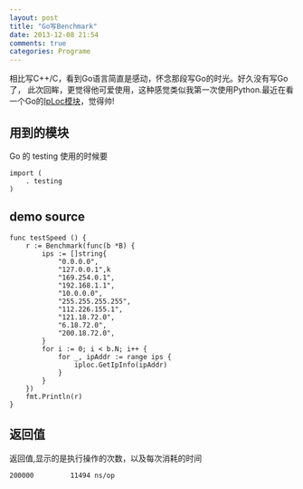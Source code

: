 ```yaml
---
layout: post
title: "Go写Benchmark"
date: 2013-12-08 21:54
comments: true
categories: Programe 
---
```


相比写C++/C，看到Go语言简直是感动，怀念那段写Go的时光。好久没有写Go了， 此次回眸，更觉得他可爱使用，这种感觉类似我第一次使用Python.最近在看一个Go的[IpLoc模块](https://github.com/slene/iplocll)，觉得帅!


用到的模块
----
Go 的 testing
使用的时候要 
```
import (
    . testing
)
```

demo source
-----------

```
func testSpeed () {
    r := Benchmark(func(b *B) {
        ips := []string{
            "0.0.0.0",
            "127.0.0.1",k
            "169.254.0.1",
            "192.168.1.1",
            "10.0.0.0",
            "255.255.255.255",
            "112.226.155.1",
            "121.18.72.0",
            "6.18.72.0",
            "200.18.72.0",
        }
        for i := 0; i < b.N; i++ {
            for _, ipAddr := range ips {
                iploc.GetIpInfo(ipAddr)
            }
        }
    })
    fmt.Println(r)
}
```

返回值
-----------
返回值,显示的是执行操作的次数，以及每次消耗的时间
```
200000         11494 ns/op
```


